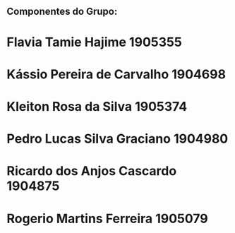 ## Componentes do Grupo:

# Flavia Tamie Hajime 1905355
# Kássio Pereira de Carvalho 1904698
# Kleiton Rosa da Silva 1905374
# Pedro Lucas Silva Graciano 1904980
# Ricardo dos Anjos Cascardo 1904875
# Rogerio Martins Ferreira 1905079
